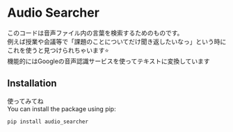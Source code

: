 # Audio Searcher

このコードは音声ファイル内の言葉を検索するためのものです。  
例えば授業や会議等で「課題のことについてだけ聞き返したいなっ」という時にこれを使うと見つけられちゃいます⭐️  
機能的にはGoogleの音声認識サービスを使ってテキストに変換しています

## Installation

使ってみてね  
You can install the package using pip:

```sh
pip install audio_searcher


